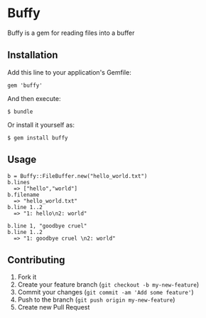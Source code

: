 # Buffy

Buffy is a gem for reading files into a buffer

## Installation

Add this line to your application's Gemfile:

    gem 'buffy'

And then execute:

    $ bundle

Or install it yourself as:

    $ gem install buffy

## Usage

    b = Buffy::FileBuffer.new("hello_world.txt")
    b.lines
      => ["hello","world"]
    b.filename
      => "hello_world.txt"
    b.line 1..2
      => "1: hello\n2: world"

    b.line 1, "goodbye cruel"
    b.line 1..2
      => "1: goodbye cruel \n2: world"

## Contributing

1. Fork it
2. Create your feature branch (`git checkout -b my-new-feature`)
3. Commit your changes (`git commit -am 'Add some feature'`)
4. Push to the branch (`git push origin my-new-feature`)
5. Create new Pull Request
